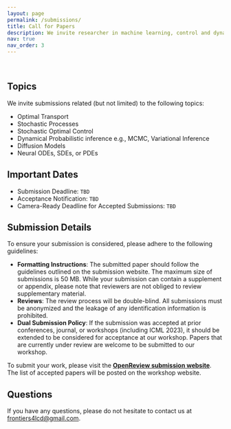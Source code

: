 ```yaml
---
layout: page
permalink: /submissions/
title: Call for Papers
description: We invite researcher in machine learning, control and dynamical systems to submit their latest work to our ICML 2023 workshop. Accepted papers will be presented as posters during the poster sessions. Selected works will also be highlighted as contributed talks.
nav: true
nav_order: 3
---
```


<br>

## Topics

We invite submissions related (but not limited) to the following topics:

*   Optimal Transport
*   Stochastic Processes
*   Stochastic Optimal Control
*   Dynamical Probabilistic inference e.g., MCMC, Variational Inference
*   Diffusion Models
*   Neural ODEs, SDEs, or PDEs

## Important Dates

*   Submission Deadline: `TBD`
*   Acceptance Notification: `TBD`
*   Camera-Ready Deadline for Accepted Submissions: `TBD`

## Submission Details

To ensure your submission is considered, please adhere to the following guidelines:

*   **Formatting Instructions**: The submitted paper should follow the guidelines outlined on the submission website. The maximum size of submissions is 50 MB. While your submission can contain a supplement or appendix, please note that reviewers are not obliged to review supplementary material.
*   **Reviews**: The review process will be double-blind. All submissions must be anonymized and the leakage of any identification information is prohibited.
*   **Dual Submission Policy**: If the submission was accepted at prior conferences, journal, or workshops (including ICML 2023), it should be extended to be considered for acceptance at our workshop. Papers that are currently under review are welcome to be submitted to our workshop.

To submit your work, please visit the **[OpenReview submission website](https://openreview.net/)**. The list of accepted papers will be posted on the workshop website.


## Questions

If you have any questions, please do not hesitate to contact us at [frontiers4lcd@gmail.com](mailto:Frontiers4LCD@gmail.com).
